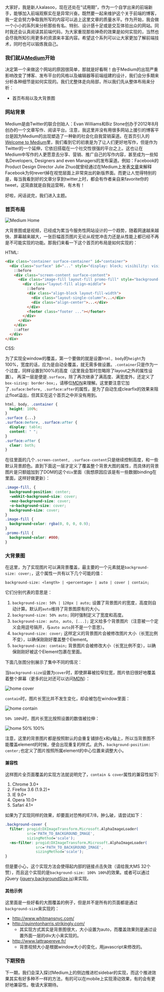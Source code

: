 大家好，我是新人kalasoo，现在还处在“试用期”，作为一个自学出来的前端新手，能够加入前端观察实在是异常兴奋。既然要一起来维护这个关于前端的博客，我一定会努力争取我所写的内容可以追上这里文章的质量水平。作为开始，我会做一个小小的系列来分析那些有名、特别、设计感十足或是交互体验出众的网站。同时我还会认真阅读其前端代码，为大家重现那些神奇的效果是如何实现的，当然也会尽我所知引用更多的资源来丰富内容。希望这个系列可以让大家更加了解前端技术，同时也可以锻炼我自己。

### 我们就从[Medium](http://medium.com)开始

决定第一个来做这个网站的原因很简单，那就是好看啊！由于Medium的出现严重影响改变了博客、发布平台的风格以及编辑器等前端组建的设计，我们会分多期来分析各种细节是如何实现的。我们尤整体走向局部，所以我们先从整体布局来分析：

* 首页布局以及大背景图

### 网站背景

Medium是由Twitter的联合创始人：Evan Williams和Biz Stone创办于2012年8月创办的一个文章写作、阅读平台。注意，我这里并没有用很多网站上援引的博客平台是因为Medium的出现塑造了一种新的社会化自我营销渠道。在首页引入的[Welcome to Medium](https://medium.com/about/9e53ca408c48)里，我们看到它的初衷是为了让人们更好地写作，但是作为Twitter的一个延伸，它依旧搭载在一个社交性很强的平台之上。这也让在Medium中写作的人更愿意去分享、营销、推广自己的写作内容，甚至成为一些知名Developers, Designers and even Managers的发布渠道。例如：Facebook的Product Design Director Julie Zhuo就曾经通过在Medium上发表[文章](https://medium.com/art-of-product-design/ed75a0ee7641)来解释Facebook为何revert掉在视觉层面上非常突出的新版界面。而更让人觉得特别的是，每当我看到好的文章分享到twitter上时，都会有作者亲自来favorite你的tweet，这简直就是自我运营啊，有木有！

好啦，闲话说完，我们进入主题。

### 首页布局
![Medium Home](http://imagizer.imageshack.us/v2/1024x768q90/843/mcoa.png)

大背景图或是视频，已经成为累当今服务性网站设计的一个趋势，随着网速越来越快、屏幕越来越大，一张巨幅首页图片无论从视觉冲击力还是从性能上都已经不再是不可能实现的功能。那我们来看一下这个首页的布局是如何实现的：

HTML:

```html
<div class="container surface-container" id="container">
  <div class="surface" id="..." style="display: block; visibility: visible;">
    ::before
    <div class="screen-content surface-content">
      <div class="image-fill layout-fill promo-fill" style="background-image: url('xxx.jpeg')">
        <div class="layout-fill align-middle">
          ::before
          <div class="align-block layout-fill-width">
            <div class="layout-single-column">...</div>
            <div class="align-center">...</div>
          </div>
          <footer class="footer ..."></footer>
        </div>
      </div>
    </div>
    ::after
  </div>
</div>
```

CSS:

为了实现全window的覆盖，第一个要做的就是设置`html, body`的`height`为100%，宽度的话，应为是自动全覆盖，就无需多做设置。`.container`只是作为一个过度，同样设置到100%的高度（这里我会暂时忽略除了layout之外的属性设置）。
再深一层是便是`.surface`，除了再次继承了满高度、满宽度外，还定义了`box-sizing: border-box;`，请移位[MDN](https://developer.mozilla.org/en-US/docs/Web/CSS/box-sizing)来理解。这里要注意它加了`.suface:before, .surface:after`的属性，是为了自动生成clearfix的效果来阻止float溢出，但其实在这个首页之中并没有用到。

```css
html, body, .container {
  height: 100%;
}
.surface {...}
.surface:before, .surface:after {
  display: table;
  content: " ";
}
.surface:after {
  clear: both;
}
```

在往里面的几个`.screen-content, .surface-content`只是继续控制高度，和一些默认背景颜色。直到下面这一层才定义了覆盖整个背景大图的属性，而具体的背景图片是只额姐加到了DOM的这个`div`里面（我想原因应该是有一些数据binding在里面，这样好做更新）：

```css
.image-fill, {
  background-position: center;
  -webkit-background-size: cover;
  -moz-background-size: cover;
  -o-background-size: cover;
  background-size: cover;
}
.image-fill {
  background-color: rgba(0, 0, 0, 0.9);
}
.promo-fill {
  background-color: #000;
}
```

### 大背景图

在这里，为了实现图片可以满背景覆盖，最主要的一个元素就是`background-size: cover;`，这个属性一共有以下几个可能的值：
```
background-size: <length> | <percentage> | auto | cover | contain;
```

它们分别代表的意思是：

1. `background-size: 50% | 120px | auto;` 设置了背景图片的宽度，高度则自动计算。默认的`auto`维持了背景图原有的大小。
2. `background-size: 50% auto;` 同时强制定义了宽度和高度。
3. `background-size: auto, auto, [...];` 定义给多个背景图片（注意被一个定义会用逗号隔开，与`auto auto`并不是一个意思）。
4. `background-size: cover;` 这样定义的背景图片会被修改图片大小（长宽比例不变），以确保刚刚好覆盖整个Element。
5. `background-size: contain;` 背景图片会被修改大小（长宽比例不变），以确保刚刚好被这个Element包裹在里面。

下面几张图分别展示了集中不同的情况：

当`background-size`设置为`cover`时，即使屏幕被拉窄拉宽，图片依旧很好地覆盖着整个屏幕（更多的比对还可以访问[MDN](https://developer.mozilla.org/en-US/docs/Web/Guide/CSS/Scaling_background_images)）：

![home cover](http://imagizer.imageshack.us/v2/640x480q90/845/2iix.png)

`contain`时，图片长宽比并不发生变化，却会被包在window里面：

![home contain](http://imagizer.imageshack.us/v2/320x240q90/836/d76h.png)

`50% 100%`时，图片长宽比按照设置的数值被拉伸：

![home 50% 100%](http://imagizer.imageshack.us/v2/320x240q90/845/w6l5.png)

注意，这里的背景图片都是按照默认的会重复铺排在x和y轴上，所以当背景图不能覆盖element的时候，便会出现重复的样式。此外，`background-position: center;`也定义了图片按照所属element的中心位置来调整大小。

#### 兼容性

这样图片全页面覆盖的实现方法就说明完了，`contain & cover`属性的兼容性如下:

1. Chrome 3.0+
2. Firefox 3.6 (1.9.2)+
3. IE 9.0+
4. Opera 10.0+
5. Safari 4.1+

如果为了实现同样的效果，却要面对恐怖的IE7/8，肿么破，请尝试如下：

```css
.background-cover {
  filter: progid:DXImageTransform.Microsoft.AlphaImageLoader(
          src='PATH_TO_BACKGROUND_IMAGE',
          sizingMethod='scale');
  -ms-filter: progid:DXImageTransform.Microsoft.AlphaImageLoader(
              src='PATH_TO_BACKGROUND_IMAGE',
              sizingMethod='scale');
}
```

但是要小心，这个实现方法会使得起内部的链接点击失效（请给我大MS 32个赞），而且这个实现的是`background-size: 100% 100%`的效果。或者可以通过jQuery ([jquery.backgroundSize.js](https://github.com/louisremi/jquery.backgroundSize.js))来实现。

#### 其他示例

这里面是一些好看的大图覆盖的例子，但是并不是所有的页面都是通过`background-size`来实现的：

* http://www.whitmansnyc.com/
* http://quinntonharris.strikingly.com/
  * 其实现方式其实是背景图很大，大小设置为auto，而覆盖效果则是通过设置外面一层的div大小来实现的。
* http://www.lattrapereve.fr/
  * 背景视频大小是根据window大小的变化，用javascript来修改的。

### 下期预告

下一期，我们会深入探讨Medium上的侧边推进栏sidebar的实现，而这个推进效果其实有好多种不一样的方法，有的可以在mobile上实现滑动效果，有的会有更好地兼容性。敬请大家期待。


